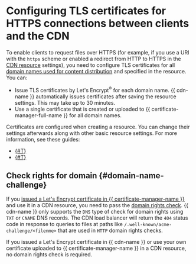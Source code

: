 # Configuring TLS certificates for HTTPS connections between clients and the CDN

To enable clients to request files over HTTPS (for example, if you use a URI with the `https` scheme or enabled a redirect from HTTP to HTTPS in the [CDN resource](resource.md) settings), you need to configure TLS certificates for all [domain names used for content distribution](resource.md#hostnames) and specified in the resource. You can:

* Issue TLS certificates by Let's Encrypt<sup>®</sup> for each domain name. {{ cdn-name }} automatically issues certificates after saving the resource settings. This may take up to 30 minutes.
* Use a single certificate that is created or uploaded to {{ certificate-manager-full-name }} for all domain names.

Certificates are configured when creating a resource. You can change their settings afterwards along with other basic resource settings. For more information, see these guides:

* [{#T}](../operations/resources/create-resource.md)
* [{#T}](../operations/resources/configure-basics.md)

## Check rights for domain {#domain-name-challenge}

If you [issued a Let's Encrypt certificate in {{ certificate-manager-name }}](../../certificate-manager/concepts/managed-certificate.md) and use it in a CDN resource, you need to pass the [domain rights check](../../certificate-manager/concepts/challenges.md). {{ cdn-name }} only supports the `DNS` type of check for domain rights using `TXT` or `CNAME` DNS records. The CDN load balancer will return the `404` status code in response to queries to files at paths like `/.well-known/acme-challenge/<filenme>` that are used in `HTTP` domain rights checks.

If you issued a Let's Encrypt certificate in {{ cdn-name }} or use your own certificate uploaded to {{ certificate-manager-name }} in a CDN resource, no domain rights check is required.
